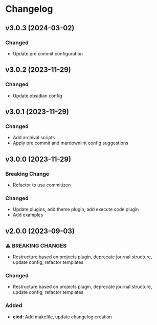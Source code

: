 # Changelog

## v3.0.3 (2024-03-02)

### Changed

- Update pre commit configuration

## v3.0.2 (2023-11-29)

### Changed

- Update obsidian config

## v3.0.1 (2023-11-29)

### Changed

- Add archival scripts
- Apply pre commit and mardownlint config suggestions

## v3.0.0 (2023-11-29)

### Breaking Change

- Refactor to use commitizen

### Changed

- Update plugins, add theme plugin, add execute code plugin
- Add examples

## v2.0.0 (2023-09-03)


### ⚠ BREAKING CHANGES

* Restructure based on projects plugin, deprecate journal structure, update config, refactor templates

### Changed

* Restructure based on projects plugin, deprecate journal structure, update config, refactor templates

### Added

* **cicd:** Add makefile, update changelog creation
